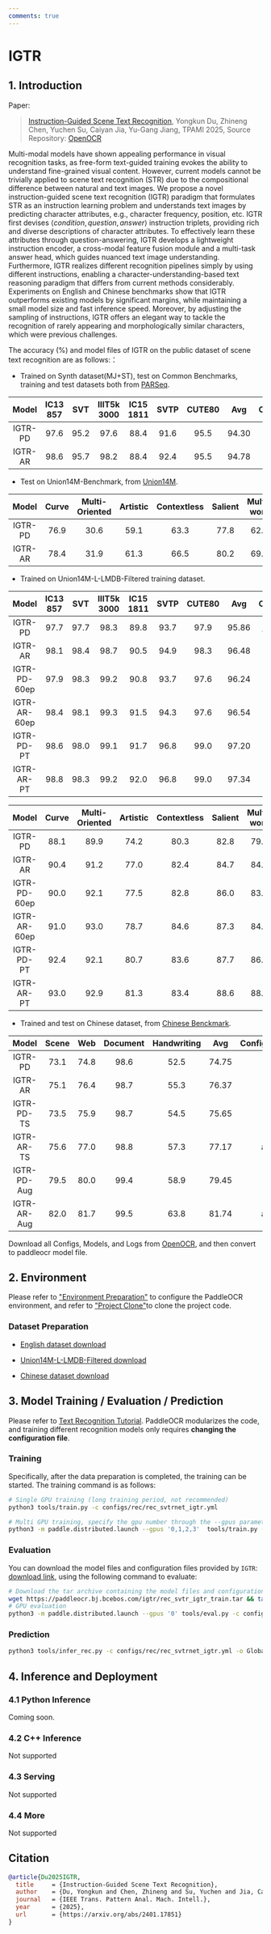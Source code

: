 ```yaml
---
comments: true
---
```


# IGTR

## 1. Introduction

Paper:
> [Instruction-Guided Scene Text Recognition](https://arxiv.org/abs/2401.17851),
> Yongkun Du, Zhineng Chen, Yuchen Su, Caiyan Jia, Yu-Gang Jiang,
> TPAMI 2025, 
> Source Repository: [OpenOCR](https://github.com/Topdu/OpenOCR)

Multi-modal models have shown appealing performance in visual recognition tasks, as free-form text-guided training evokes the ability to understand fine-grained visual content. However, current models cannot be trivially applied to scene text recognition (STR) due to the compositional difference between natural and text images. We propose a novel instruction-guided scene text recognition (IGTR) paradigm that formulates STR as an instruction learning problem and understands text images by predicting character attributes, e.g., character frequency, position, etc. IGTR first devises $\left \langle condition,question,answer \right \rangle$ instruction triplets, providing rich and diverse descriptions of character attributes. To effectively learn these attributes through question-answering, IGTR develops a lightweight instruction encoder, a cross-modal feature fusion module and a multi-task answer head, which guides nuanced text image understanding. Furthermore, IGTR realizes different recognition pipelines simply by using different instructions, enabling a character-understanding-based text reasoning paradigm that differs from current methods considerably. Experiments on English and Chinese benchmarks show that IGTR outperforms existing models by significant margins, while maintaining a small model size and fast inference speed. Moreover, by adjusting the sampling of instructions, IGTR offers an elegant way to tackle the recognition of rarely appearing and morphologically similar characters, which were previous challenges.

The accuracy (%) and model files of IGTR on the public dataset of scene text recognition are as follows:：

- Trained on Synth dataset(MJ+ST), test on Common Benchmarks, training and test datasets both from [PARSeq](https://github.com/baudm/parseq).

|  Model  | IC13<br/>857 | SVT  | IIIT5k<br/>3000 | IC15<br/>1811 | SVTP | CUTE80 |  Avg  |                                        Config&Model&Log                                         |
| :-----: | :----------: | :--: | :-------------: | :-----------: | :--: | :----: | :---: | :---------------------------------------------------------------------------------------------: |
| IGTR-PD |     97.6     | 95.2 |      97.6       |     88.4      | 91.6 |  95.5  | 94.30 | TODO |
| IGTR-AR |     98.6     | 95.7 |      98.2       |     88.4      | 92.4 |  95.5  | 94.78 |                                            as above                                             |

- Test on Union14M-Benchmark, from [Union14M](https://github.com/Mountchicken/Union14M/).

|  Model  | Curve | Multi-<br/>Oriented | Artistic | Contextless | Salient | Multi-<br/>word | General |  Avg  |    Config&Model&Log     |
| :-----: | :---: | :-----------------: | :------: | :---------: | :-----: | :-------------: | :-----: | :---: | :---------------------: |
| IGTR-PD | 76.9  |        30.6         |   59.1   |    63.3     |  77.8   |      62.5       |  66.7   | 62.40 | Same as the above table |
| IGTR-AR | 78.4  |        31.9         |   61.3   |    66.5     |  80.2   |      69.3       |  67.9   | 65.07 |        as above         |

- Trained on Union14M-L-LMDB-Filtered training dataset.

|    Model     | IC13<br/>857 | SVT  | IIIT5k<br/>3000 | IC15<br/>1811 | SVTP | CUTE80 |  Avg  |                                        Config&Model&Log                                         |
| :----------: | :----------: | :--: | :-------------: | :-----------: | :--: | :----: | :---: | :---------------------------------------------------------------------------------------------: |
|   IGTR-PD    |     97.7     | 97.7 |      98.3       |     89.8      | 93.7 |  97.9  | 95.86 | [PaddleOCR Model](https://paddleocr.bj.bcebos.com/igtr/rec_svtr_igtr_train.tar) |
|   IGTR-AR    |     98.1     | 98.4 |      98.7       |     90.5      | 94.9 |  98.3  | 96.48 |                                            as above                                             |
| IGTR-PD-60ep |     97.9     | 98.3 |      99.2       |     90.8      | 93.7 |  97.6  | 96.24 | TODO|
| IGTR-AR-60ep |     98.4     | 98.1 |      99.3       |     91.5      | 94.3 |  97.6  | 96.54 |                                            as above                                             |
|  IGTR-PD-PT  |     98.6     | 98.0 |      99.1       |     91.7      | 96.8 |  99.0  | 97.20 | TODO |
|  IGTR-AR-PT  |     98.8     | 98.3 |      99.2       |     92.0      | 96.8 |  99.0  | 97.34 |                                            as above                                             |

|    Model     | Curve | Multi-<br/>Oriented | Artistic | Contextless | Salient | Multi-<br/>word | General |  Avg  |    Config&Model&Log     |
| :----------: | :---: | :-----------------: | :------: | :---------: | :-----: | :-------------: | :-----: | :---: | :---------------------: |
|   IGTR-PD    | 88.1  |        89.9         |   74.2   |    80.3     |  82.8   |      79.2       |  83.0   | 82.51 | Same as the above table |
|   IGTR-AR    | 90.4  |        91.2         |   77.0   |    82.4     |  84.7   |      84.0       |  84.4   | 84.86 |        as above         |
| IGTR-PD-60ep | 90.0  |        92.1         |   77.5   |    82.8     |  86.0   |      83.0       |  84.8   | 85.18 | Same as the above table |
| IGTR-AR-60ep | 91.0  |        93.0         |   78.7   |    84.6     |  87.3   |      84.8       |  85.6   | 86.43 |        as above         |
|  IGTR-PD-PT  | 92.4  |        92.1         |   80.7   |    83.6     |  87.7   |      86.9       |  85.0   | 86.92 | Same as the above table |
|  IGTR-AR-PT  | 93.0  |        92.9         |   81.3   |    83.4     |  88.6   |      88.7       |  85.6   | 87.65 |        as above         |

- Trained and test on Chinese dataset, from [Chinese Benckmark](https://github.com/FudanVI/benchmarking-chinese-text-recognition).

|    Model    | Scene | Web  | Document | Handwriting |  Avg  |                                        Config&Model&Log                                         |
| :---------: | :---: | :--: | :------: | :---------: | :---: | :---------------------------------------------------------------------------------------------: |
|   IGTR-PD   | 73.1  | 74.8 |   98.6   |    52.5     | 74.75 |                                                                                                 |
|   IGTR-AR   | 75.1  | 76.4 |   98.7   |    55.3     | 76.37 |                                                                                                 |
| IGTR-PD-TS  | 73.5  | 75.9 |   98.7   |    54.5     | 75.65 | TODO |
| IGTR-AR-TS  | 75.6  | 77.0 |   98.8   |    57.3     | 77.17 |                                            as above                                             |
| IGTR-PD-Aug | 79.5  | 80.0 |   99.4   |    58.9     | 79.45 | TODO |
| IGTR-AR-Aug | 82.0  | 81.7 |   99.5   |    63.8     | 81.74 |                                            as above                                             |

Download all Configs, Models, and Logs from [OpenOCR](https://github.com/Topdu/OpenOCR/blob/main/configs/rec/igtr/readme.md), and then convert to paddleocr model file.

## 2. Environment

Please refer to ["Environment Preparation"](../../ppocr/environment.en.md) to configure the PaddleOCR environment, and refer to ["Project Clone"](../../ppocr/blog/clone.en.md)to clone the project code.

### Dataset Preparation

- [English dataset download](https://github.com/baudm/parseq)

- [Union14M-L-LMDB-Filtered download](https://github.com/Topdu/OpenOCR/blob/main/docs/svtrv2.md#downloading-datasets)

- [Chinese dataset download](https://github.com/fudanvi/benchmarking-chinese-text-recognition#download)

## 3. Model Training / Evaluation / Prediction

Please refer to [Text Recognition Tutorial](../../ppocr/model_train/recognition.en.md). PaddleOCR modularizes the code, and training different recognition models only requires **changing the configuration file**.

### Training

Specifically, after the data preparation is completed, the training can be started. The training command is as follows:

```bash linenums="1"
# Single GPU training (long training period, not recommended)
python3 tools/train.py -c configs/rec/rec_svtrnet_igtr.yml

# Multi GPU training, specify the gpu number through the --gpus parameter
python3 -m paddle.distributed.launch --gpus '0,1,2,3'  tools/train.py -c configs/rec/rec_svtrnet_igtr.yml
```

### Evaluation

You can download the model files and configuration files provided by `IGTR`: [download link](https://paddleocr.bj.bcebos.com/igtr/rec_svtr_igtr_train.tar), using the following command to evaluate:

```bash linenums="1"
# Download the tar archive containing the model files and configuration files of IGTR-B and extract it
wget https://paddleocr.bj.bcebos.com/igtr/rec_svtr_igtr_train.tar && tar xf rec_svtr_igtr_train.tar
# GPU evaluation
python3 -m paddle.distributed.launch --gpus '0' tools/eval.py -c configs/rec/rec_svtrnet_igtr.yml -o Global.pretrained_model=./rec_svtr_igtr_train/best_model
```

### Prediction

```bash linenums="1"
python3 tools/infer_rec.py -c configs/rec/rec_svtrnet_igtr.yml -o Global.infer_img='./doc/imgs_words/word_10.png' Global.pretrained_model=./rec_svtr_igtr_train/best_model
```

## 4. Inference and Deployment

### 4.1 Python Inference

Coming soon.

### 4.2 C++ Inference

Not supported

### 4.3 Serving

Not supported

### 4.4 More

Not supported

## Citation

```bibtex
@article{Du2025IGTR,
  title     = {Instruction-Guided Scene Text Recognition},
  author    = {Du, Yongkun and Chen, Zhineng and Su, Yuchen and Jia, Caiyan and Jiang, Yu-Gang},
  journal   = {IEEE Trans. Pattern Anal. Mach. Intell.},
  year      = {2025},
  url       = {https://arxiv.org/abs/2401.17851}
}
```
